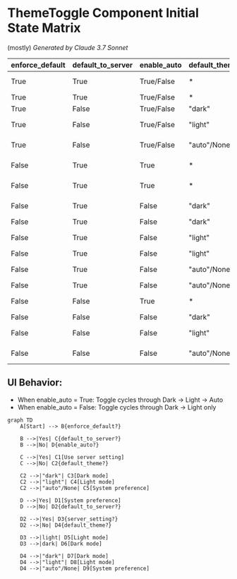 # ThemeToggle Component Initial State Matrix
(mostly) _Generated by Claude 3.7 Sonnet_

| enforce_default | default_to_server | enable_auto | default_theme | server_setting | Result              |
|-----------------|-------------------|-------------|---------------|----------------|---------------------|
| True            | True              | True/False  | *             | light          | Light mode          |
| True            | True              | True/False  | *             | dark           | Dark mode           |
| True            | False             | True/False  | "dark"        | light/dark     | Dark mode           |
| True            | False             | True/False  | "light"       | light/dark     | Light mode          |
| True            | False             | True/False  | "auto"/None   | light/dark     | System preference   |
| False           | True              | True        | *             | light          | System preference   |
| False           | True              | True        | *             | dark           | System preference   |
| False           | True              | False       | "dark"        | light          | Light mode          |
| False           | True              | False       | "dark"        | dark           | Dark mode           |
| False           | True              | False       | "light"       | light          | Light mode          |
| False           | True              | False       | "light"       | dark           | Dark mode           |
| False           | True              | False       | "auto"/None   | light          | Light mode          |
| False           | True              | False       | "auto"/None   | dark           | Dark mode           |
| False           | False             | True        | *             | light/dark     | System preference   |
| False           | False             | False       | "dark"        | light/dark     | Dark mode           |
| False           | False             | False       | "light"       | light/dark     | Light mode          |
| False           | False             | False       | "auto"/None   | light/dark     | System preference   |

## UI Behavior:
- When enable_auto = True: Toggle cycles through Dark → Light → Auto
- When enable_auto = False: Toggle cycles through Dark → Light only

```mermaid
graph TD
    A[Start] --> B{enforce_default?}
    
    B -->|Yes| C{default_to_server?}
    B -->|No| D{enable_auto?}
    
    C -->|Yes| C1[Use server setting]
    C -->|No| C2{default_theme?}
    
    C2 -->|"dark"| C3[Dark mode]
    C2 -->|"light"| C4[Light mode]
    C2 -->|"auto"/None| C5[System preference]
    
    D -->|Yes| D1[System preference]
    D -->|No| D2{default_to_server?}
    
    D2 -->|Yes| D3{server_setting?}
    D2 -->|No| D4{default_theme?}
    
    D3 -->|light| D5[Light mode]
    D3 -->|dark| D6[Dark mode]
    
    D4 -->|"dark"| D7[Dark mode]
    D4 -->|"light"| D8[Light mode]
    D4 -->|"auto"/None| D9[System preference]
```
